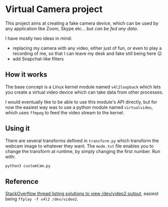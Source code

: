 # Virtual Camera project

This project aims at creating a fake camera device, which can be used by any application like Zoom, Skype etc... but _can be fed any data_. 

I have mostly two ideas in mind:
- replacing my camera with any video, either just of fun, or even to play a recording of me, so that I can leave my desk and fake still being here :wink:
- add Snapchat-like filters


## How it works

The base concept is a Linux kernel module named `v4l2loopback` which lets you create a virtual video device which can take data from other processes. 

I would eventually like to be able to use this module's API directly, but for now the easiest way was to use a python module named `virtualvideo`, which uses `ffmpeg` to feed the video stream to the kernel.

## Using it

There are several transforms defined in `transform.py` which transform the webcam image to whatever they want. The `mode.txt` file enables you to change the transform at runtime, by simply changing the first number. Run with:
```python
python3 customCam.py
```
 
## Reference

[StackOverflow thread listing solutions to view /dev/video2 output](https://superuser.com/questions/1330959/what-is-the-right-ffmpeg-output-format-for-a-v4l2-loopback-device), easiest being `ffplay -f v4l2 /dev/video2`.